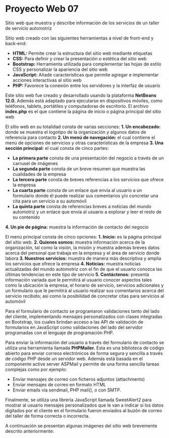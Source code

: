 # Proyecto Web 07
Sitio web que muestra y describe información de los servicios de un taller de servicio automotriz

Sitio web creado con las siguientes herramientas a nivel de front-end y back-end:

- **HTML:** 	Permite crear la estructura del sitio web mediante etiquetas
- **CSS:** 	Para definir y crear la presentación o estética del sitio web
- **Bootstrap:**	Herramienta utilizada para complementar las hojas de estilo CSS y personalizar la apariencia del sitio web
- **JavaScript:** 	Añade características que permite agregar e implementar acciones interactivas al sitio web
- **PHP:** 	Favorece la conexión entre los servidores y la interfaz de usuario

Este sitio web fue creado y desarrollado usando la plataforma **NetBeans 12.0.** Además está adaptado para ejecutarse en dispositivos móviles, como teléfonos, tablets, portátiles y computadoras de escritorio. El archivo **index.php** es el que contiene la página de inicio o página principal del sitio web

El sitio web en su totalidad consta de varias secciones: 
**1.	Un encabezado:** donde se muestra el logotipo de la organización y algunos datos de referencia para contacto
**2.	Un menú de navegación:** el cual contiene el menú de opciones de servicios y otras características de la empresa
**3.	Una sección principal:** el cual consta de cinco partes:
  -	**La primera parte** consta de una presentación del negocio a través de un carrusel de imágenes
  -	**La segunda parte** consta de un breve resumen que muestra las cualidades de la empresa
  -	**La tercera parte** consta de breves referencias a los servicios que ofrece la empresa
  -	**La cuarta parte** consta de un enlace que envía al usuario a un formulario donde él puede realizar sus comentarios y/o concretar una cita para un servicio a su automóvil
  -	**La quinta parte** consta de referencias breves a noticias del mundo automotriz y un enlace que envía al usuario a explorar y leer el resto de su contenido

**4.	Un pie de página:** muestra la información de contacto del negocio

El menú principal consta de cinco opciones:
  **1.	Inicio:** es la página principal del sitio web.
  **2.	Quienes somos:** muestra información acerca de la organización, tal como la visión, la misión y muestra además breves datos acerca del personal que trabaja en la empresa y el área de servicio donde labora
  **3.	Nuestros servicios:** muestra de manera más descriptiva y amplia los servicios que ofrece la empresa
  **4.	Noticias:** muestra noticias actualizadas del mundo automotriz con el fin de que el usuario conozca las últimas tendencias en este tipo de servicio
  **5.	Contáctenos:** presenta información variada que le permitirá al usuario conocer aspectos tales como la ubicación la empresa, el horario de servicio, servicios adicionales y un formulario que le permitirá al usuario realizar sus comentarios acerca del servicio recibido; así como la posibilidad de concretar citas para servicios al automóvil

Para el formulario de contacto se programaron validaciones tanto del lado del cliente, implementando mensajes personalizados con clases integradas en Bootstrap, los cuales brindan acceso a las API de validación de formularios en JavaScript como validaciones del lado del servidor programadas con el lenguaje de programación PHP.

Para enviar la información del usuario a través del formulario de contacto se utiliza una herramienta  llamada **PHPMailer.** Esta es una biblioteca de código abierto para enviar correos electrónicos de forma segura y sencilla a través de código PHP desde un servidor web. Además está basada en el componente active server ASPMail y permite de una forma sencilla tareas complejas como por ejemplo:
  -	Enviar mensajes de correo con ficheros adjuntos (attachments) 
  -	Enviar mensajes de correo en formato HTML 
  -	Enviar emails vía sendmail, PHP mail(), o con SMTP.

Finalmente, se utiliza una librería JavaScript llamada SweetAlert2 para mostrar al usuario mensajes personalizados que le van a indicar si los datos digitados por el cliente en el formulario fueron enviados al buzón de correo del taller de forma correcta o incorrecta.

A continuación se presentan algunas imágenes del sitio web brevemente descrito anteriormente:
